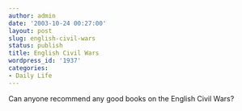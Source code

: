 ```yaml
---
author: admin
date: '2003-10-24 00:27:00'
layout: post
slug: english-civil-wars
status: publish
title: English Civil Wars
wordpress_id: '1937'
categories:
- Daily Life
---
```


Can anyone recommend any good books on the English Civil Wars?

